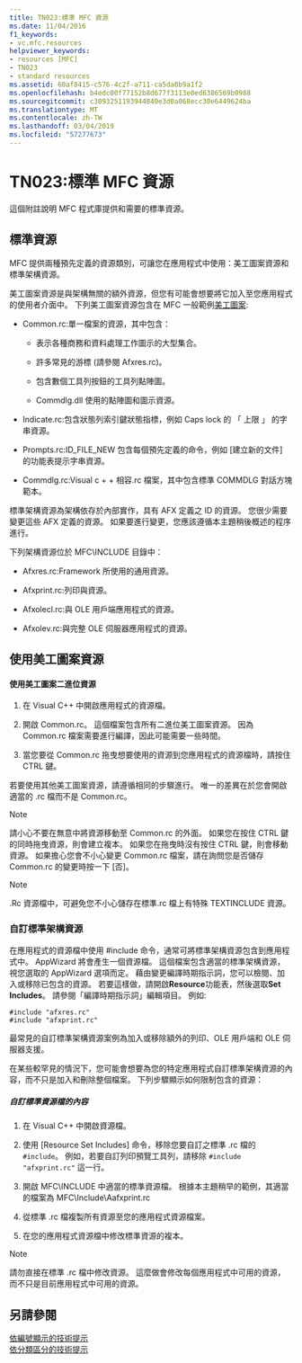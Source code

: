 ```yaml
---
title: TN023:標準 MFC 資源
ms.date: 11/04/2016
f1_keywords:
- vc.mfc.resources
helpviewer_keywords:
- resources [MFC]
- TN023
- standard resources
ms.assetid: 60af8415-c576-4c2f-a711-ca5da0b9a1f2
ms.openlocfilehash: b4edc00f77152b8d677f3113e0ed6386569b0988
ms.sourcegitcommit: c3093251193944840e3d0a068ecc30e6449624ba
ms.translationtype: MT
ms.contentlocale: zh-TW
ms.lasthandoff: 03/04/2019
ms.locfileid: "57277673"
---
```

# <a name="tn023-standard-mfc-resources"></a>TN023:標準 MFC 資源

這個附註說明 MFC 程式庫提供和需要的標準資源。

## <a name="standard-resources"></a>標準資源

MFC 提供兩種預先定義的資源類別，可讓您在應用程式中使用：美工圖案資源和標準架構資源。

美工圖案資源是與架構無關的額外資源，但您有可能會想要將它加入至您應用程式的使用者介面中。 下列美工圖案資源包含在 MFC 一般範例[美工圖案](../visual-cpp-samples.md):

- Common.rc:單一檔案的資源，其中包含：

   - 表示各種商務和資料處理工作圖示的大型集合。

   - 許多常見的游標 (請參閱 Afxres.rc)。

   - 包含數個工具列按鈕的工具列點陣圖。

   - Commdlg.dll 使用的點陣圖和圖示資源。

- Indicate.rc:包含狀態列索引鍵狀態指標，例如 Caps lock 的 「 上限 」 的字串資源。

- Prompts.rc:ID_FILE_NEW 包含每個預先定義的命令，例如 [建立新的文件] 的功能表提示字串資源。

- Commdlg.rc:Visual c + + 相容.rc 檔案，其中包含標準 COMMDLG 對話方塊範本。

標準架構資源為架構依存於內部實作，具有 AFX 定義之 ID 的資源。 您很少需要變更這些 AFX 定義的資源。 如果要進行變更，您應該遵循本主題稍後概述的程序進行。

下列架構資源位於 MFC\INCLUDE 目錄中：

- Afxres.rc:Framework 所使用的通用資源。

- Afxprint.rc:列印與資源。

- Afxolecl.rc:與 OLE 用戶端應用程式的資源。

- Afxolev.rc:與完整 OLE 伺服器應用程式的資源。

## <a name="using-clip-art-resources"></a>使用美工圖案資源

#### <a name="to-use-a-clip-art-binary-resource"></a>使用美工圖案二進位資源

1. 在 Visual C++ 中開啟應用程式的資源檔。

1. 開啟 Common.rc。 這個檔案包含所有二進位美工圖案資源。 因為 Common.rc 檔案需要進行編譯，因此可能需要一些時間。

1. 當您要從 Common.rc 拖曳想要使用的資源到您應用程式的資源檔時，請按住 CTRL 鍵。

若要使用其他美工圖案資源，請遵循相同的步驟進行。 唯一的差異在於您會開啟適當的 .rc 檔而不是 Common.rc。

> [!NOTE]
>  請小心不要在無意中將資源移動至 Common.rc 的外面。 如果您在按住 CTRL 鍵的同時拖曳資源，則會建立複本。 如果您在拖曳時沒有按住 CTRL 鍵，則會移動資源。 如果擔心您會不小心變更 Common.rc 檔案，請在詢問您是否儲存 Common.rc 的變更時按一下 [否]。

> [!NOTE]
>  .Rc 資源檔中，可避免您不小心儲存在標準.rc 檔上有特殊 TEXTINCLUDE 資源。

### <a name="customizing-standard-framework-resources"></a>自訂標準架構資源

在應用程式的資源檔中使用 #include 命令，通常可將標準架構資源包含到應用程式中。 AppWizard 將會產生一個資源檔。 這個檔案包含適當的標準架構資源，視您選取的 AppWizard 選項而定。 藉由變更編譯時期指示詞，您可以檢閱、加入或移除已包含的資源。 若要這樣做，請開啟**Resource**功能表，然後選取**Set Includes**。 請參閱「編譯時期指示詞」編輯項目。 例如: 

```
#include "afxres.rc"
#include "afxprint.rc"
```

最常見的自訂標準架構資源案例為加入或移除額外的列印、OLE 用戶端和 OLE 伺服器支援。

在某些較罕見的情況下，您可能會想要為您的特定應用程式自訂標準架構資源的內容，而不只是加入和刪除整個檔案。 下列步驟顯示如何限制包含的資源：

##### <a name="to-customize-the-contents-of-a-standard-resource-file"></a>自訂標準資源檔的內容

1. 在 Visual C++ 中開啟資源檔。

1. 使用 [Resource Set Includes] 命令，移除您要自訂之標準 .rc 檔的 `#include`。 例如，若要自訂列印預覽工具列，請移除 `#include "afxprint.rc"` 這一行。

1. 開啟 MFC\INCLUDE 中適當的標準資源檔。 根據本主題稍早的範例，其適當的檔案為 MFC\Include\Aafxprint.rc

1. 從標準 .rc 檔複製所有資源至您的應用程式資源檔案。

1. 在您的應用程式資源檔中修改標準資源的複本。

> [!NOTE]
>  請勿直接在標準 .rc 檔中修改資源。 這麼做會修改每個應用程式中可用的資源，而不只是目前應用程式中可用的資源。

## <a name="see-also"></a>另請參閱

[依編號顯示的技術提示](../mfc/technical-notes-by-number.md)<br/>
[依分類區分的技術提示](../mfc/technical-notes-by-category.md)
